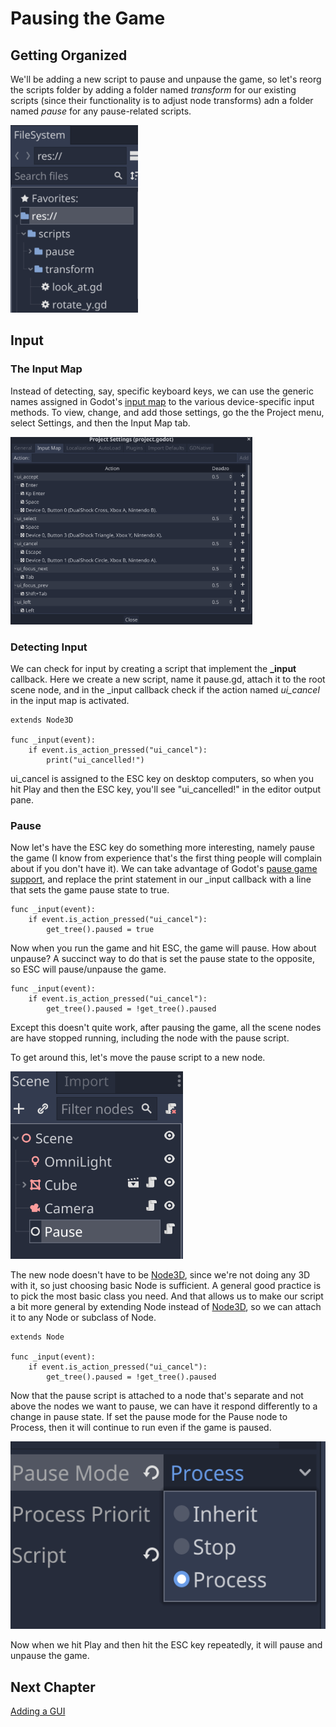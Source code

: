 # Pausing the Game

## Getting Organized

We'll be adding a new script to pause and unpause the game, so let's reorg the scripts folder by adding a folder named *transform* for our existing scripts (since their functionality is to adjust node transforms) adn a folder named *pause* for any pause-related scripts.

<img src="images/scriptfolders.png" height="300">

## Input

### The Input Map

Instead of detecting, say, specific keyboard keys, we can use the generic names assigned in Godot's [input map](https://docs.godotengine.org/en/stable/tutorials/inputs/input_examples.html#inputmap) to the various device-specific input methods. To view, change, and add those settings, go the the Project menu, select Settings, and then the Input Map tab.

<img src="images/inputmap.png" height="300">

### Detecting Input

We can check for input by creating a script that implement the **_input** callback. Here we create a new script, name it pause.gd, attach it to the root scene node, and in the _input callback check if the action named *ui_cancel* in the input map is activated.

```gdscript
extends Node3D

func _input(event):
	if event.is_action_pressed("ui_cancel"):
		print("ui_cancelled!")
```

ui_cancel is assigned to the ESC key on desktop computers, so when you hit Play and then the ESC key, you'll see "ui_cancelled!" in the editor output pane.

### Pause

Now let's have the ESC key do something more interesting, namely pause the game (I know from experience that's the first thing people will complain about if you don't have it). We can take advantage of Godot's [pause game support](https://docs.godotengine.org/en/stable/tutorials/misc/pausing_games.html), and replace the print statement in our _input callback with a line that sets the game pause state to true.

```gdscript
func _input(event):
	if event.is_action_pressed("ui_cancel"):
		get_tree().paused = true
```

Now when you run the game and hit ESC, the game will pause. How about unpause? A succinct way to do that is set the pause state to the opposite, so ESC will pause/unpause the game.

```gdscript
func _input(event):
	if event.is_action_pressed("ui_cancel"):
		get_tree().paused = !get_tree().paused
```

Except this doesn't quite work, after pausing the game, all the scene nodes are have stopped running, including the node with the pause script.

To get around this, let's move the pause script to a new node.

<img src="images/pausenode.png" height="300">

The new node doesn't have to be [Node3D](https://docs.godotengine.org/en/latest/tutorials/3d/introduction_to_3d.html#node3d-node), since we're not doing any 3D with it, so just choosing basic Node is sufficient. A general good practice is to pick the most basic class you need. And that allows us to make our script a bit more general by extending Node instead of [Node3D](https://docs.godotengine.org/en/latest/tutorials/3d/introduction_to_3d.html#node3d-node), so we can attach it to any Node or subclass of Node.

```gdscript
extends Node

func _input(event):
	if event.is_action_pressed("ui_cancel"):
		get_tree().paused = !get_tree().paused
```

Now that the pause script is attached to a node that's separate and not above the nodes we want to pause, we can have it respond differently to a change in pause state. If set the pause mode for the Pause node to Process, then it will continue to run even if the game is paused.

<img src="images/pausemode.png" height="300">

Now when we hit Play and then hit the ESC key repeatedly, it will pause and unpause the game.

## Next Chapter

[Adding a GUI](../chapter09/README.md)


